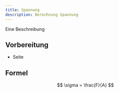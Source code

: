 ```yaml
---
title: Spannung
description: Berechnung Spannung
---
```


Eine Beschreibung

## Vorbereitung

- Seite

## Formel

$$ 
\sigma = \frac{F}{A}
$$